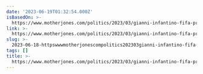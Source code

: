 ```yaml
---
date: '2023-06-19T01:32:54.000Z'
isBasedOn: >-
  https://www.motherjones.com/politics/2023/03/gianni-infantino-fifa-presidential-election-world-cup-qatar-soccer-football-human-rights/
link: >-
  https://www.motherjones.com/politics/2023/03/gianni-infantino-fifa-presidential-election-world-cup-qatar-soccer-football-human-rights/
slug: >-
  2023-06-18-httpswwwmotherjonescompolitics202303gianni-infantino-fifa-presidential-election-world-cup-qatar-soccer-football-human-rights
tags: []
title: >-
  https://www.motherjones.com/politics/2023/03/gianni-infantino-fifa-presidential-election-world-cup-qatar-soccer-football-human-rights/
---
```


